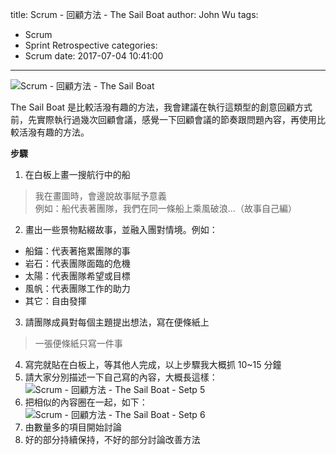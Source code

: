 title: Scrum - 回顧方法 - The Sail Boat
author: John Wu
tags:
  - Scrum
  - Sprint Retrospective
categories:
  - Scrum
date: 2017-07-04 10:41:00
---
![Scrum - 回顧方法 - The Sail Boat](/images/pasted-227.gif)

The Sail Boat 是比較活潑有趣的方法，我會建議在執行這類型的創意回顧方式前，先實際執行過幾次回顧會議，感覺一下回顧會議的節奏跟問題內容，再使用比較活潑有趣的方法。  

<!-- more -->

**步驟**

1. 在白板上畫一搜航行中的船  
> 我在畫圖時，會邊說故事賦予意義  
> 例如：船代表著團隊，我們在同一條船上乘風破浪...（故事自己編）  
2. 畫出一些景物點綴故事，並融入團對情境。例如：
 * 船錨：代表著拖累團隊的事  
 * 岩石：代表團隊面臨的危機  
 * 太陽：代表團隊希望或目標  
 * 風帆：代表團隊工作的助力  
 * 其它：自由發揮  
3. 請團隊成員對每個主題提出想法，寫在便條紙上  
 > 一張便條紙只寫一件事  
4. 寫完就貼在白板上，等其他人完成，以上步驟我大概抓 10~15 分鐘  
5. 請大家分別描述一下自己寫的內容，大概長這樣： 
![Scrum - 回顧方法 - The Sail Boat - Setp 5](/images/pasted-227.png)
6. 把相似的內容圈在一起，如下：  
![Scrum - 回顧方法 - The Sail Boat - Setp 6](/images/pasted-228.png)
7. 由數量多的項目開始討論  
8. 好的部分持續保持，不好的部分討論改善方法  